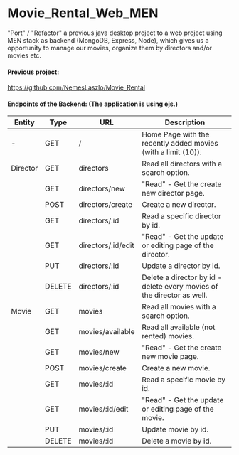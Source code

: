 # Movie_Rental_Web_MEN

"Port" / "Refactor" a previous java desktop project to a web project using MEN stack as backend (MongoDB, Express, Node), which gives us a opportunity to manage our movies, organize them by directors and/or movies etc.

#### Previous project:

https://github.com/NemesLaszlo/Movie_Rental

#### Endpoints of the Backend: (The application is using ejs.)

| Entity   | Type   | URL                | Description                                                            |
| -------- | ------ | ------------------ | ---------------------------------------------------------------------- |
| -        | GET    | /                  | Home Page with the recently added movies (with a limit (10)).          |
| Director | GET    | directors          | Read all directors with a search option.                               |
|          | GET    | directors/new      | "Read" - Get the create new director page.                             |
|          | POST   | directors/create   | Create a new director.                                                 |
|          | GET    | directors/:id      | Read a specific director by id.                                        |
|          | GET    | directors/:id/edit | "Read" - Get the update or editing page of the director.               |
|          | PUT    | directors/:id      | Update a director by id.                                               |
|          | DELETE | directors/:id      | Delete a director by id - delete every movies of the director as well. |
| Movie    | GET    | movies             | Read all movies with a search option.                                  |
|          | GET    | movies/available   | Read all available (not rented) movies.                                |
|          | GET    | movies/new         | "Read" - Get the create new movie page.                                |
|          | POST   | movies/create      | Create a new movie.                                                    |
|          | GET    | movies/:id         | Read a specific movie by id.                                           |
|          | GET    | movies/:id/edit    | "Read" - Get the update or editing page of the movie.                  |
|          | PUT    | movies/:id         | Update movie by id.                                                    |
|          | DELETE | movies/:id         | Delete a movie by id.                                                  |
